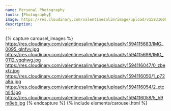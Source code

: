 ```yaml
---
name: Personal Photography
tools: [Photography]
image: https://res.cloudinary.com/valentinesalim/image/upload/v1593160918/design8_u8dbgx.jpg
description: 
---
```

{% capture carousel_images %}
https://res.cloudinary.com/valentinesalim/image/upload/v1594115683/IMG_0095_qlnfvv.jpg
https://res.cloudinary.com/valentinesalim/image/upload/v1594115698/IMG_0112_vqqhwg.jpg
https://res.cloudinary.com/valentinesalim/image/upload/v1594116047/0_zbextz.jpg
https://res.cloudinary.com/valentinesalim/image/upload/v1594116050/1_p72a8q.jpg
https://res.cloudinary.com/valentinesalim/image/upload/v1594116054/2_xtcmj4.jpg
https://res.cloudinary.com/valentinesalim/image/upload/v1594116058/5_h9m8eb.jpg
{% endcapture %}
{% include elements/carousel.html %}